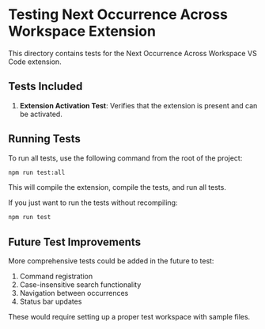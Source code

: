 # Testing Next Occurrence Across Workspace Extension

This directory contains tests for the Next Occurrence Across Workspace VS Code extension.

## Tests Included

1. **Extension Activation Test**: Verifies that the extension is present and can be activated.

## Running Tests

To run all tests, use the following command from the root of the project:

```bash
npm run test:all
```

This will compile the extension, compile the tests, and run all tests.

If you just want to run the tests without recompiling:

```bash
npm run test
```

## Future Test Improvements

More comprehensive tests could be added in the future to test:

1. Command registration
2. Case-insensitive search functionality 
3. Navigation between occurrences
4. Status bar updates

These would require setting up a proper test workspace with sample files. 